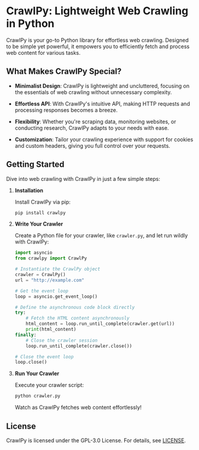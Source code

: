 # CrawlPy: Lightweight Web Crawling in Python

CrawlPy is your go-to Python library for effortless web crawling. Designed to be simple yet powerful, it empowers you to efficiently fetch and process web content for various tasks.

## What Makes CrawlPy Special?

- **Minimalist Design**: CrawlPy is lightweight and uncluttered, focusing on the essentials of web crawling without unnecessary complexity.

- **Effortless API**: With CrawlPy's intuitive API, making HTTP requests and processing responses becomes a breeze.

- **Flexibility**: Whether you're scraping data, monitoring websites, or conducting research, CrawlPy adapts to your needs with ease.

- **Customization**: Tailor your crawling experience with support for cookies and custom headers, giving you full control over your requests.

## Getting Started

Dive into web crawling with CrawlPy in just a few simple steps:

1. **Installation**

    Install CrawlPy via pip:

    ```bash
    pip install crawlpy
    ```

2. **Write Your Crawler**

    Create a Python file for your crawler, like `crawler.py`, and let run wildly with CrawlPy:

    ```python
    import asyncio
    from crawlpy import CrawlPy
    
    # Instantiate the CrawlPy object
    crawler = CrawlPy()
    url = "http://example.com"
    
    # Get the event loop
    loop = asyncio.get_event_loop()
    
    # Define the asynchronous code block directly
    try:
        # Fetch the HTML content asynchronously
        html_content = loop.run_until_complete(crawler.get(url))
        print(html_content)
    finally:
        # Close the crawler session
        loop.run_until_complete(crawler.close())
    
    # Close the event loop
    loop.close()
    ```

3. **Run Your Crawler**

    Execute your crawler script:

    ```bash
    python crawler.py
    ```

    Watch as CrawlPy fetches web content effortlessly!

## License

CrawlPy is licensed under the GPL-3.0 License. For details, see [LICENSE](LICENSE).
